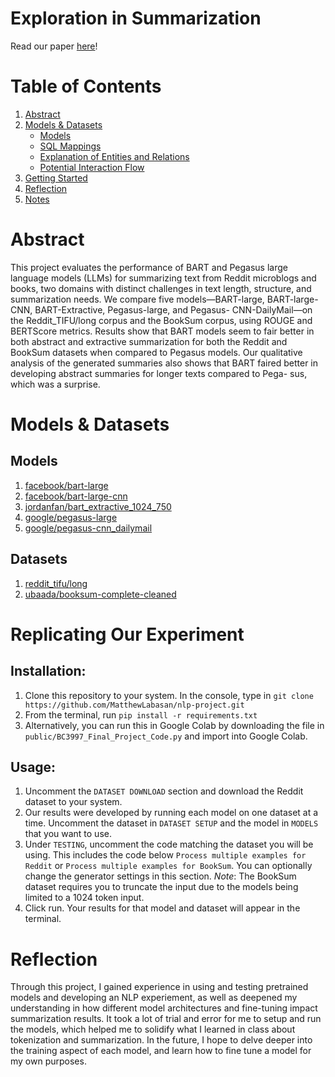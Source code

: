 # Exploration in Summarization

Read our paper [here](./public/BC3997_Final_Report__Lam_Labasan.pdf)!

# Table of Contents
1. [Abstract](#abstract)
2. [Models & Datasets](#models-&-datasets)
    - [Models](#models)
    - [SQL Mappings](#sql-mappings)
    - [Explanation of Entities and Relations](#explanation-of-entities-and-relations)
    - [Potential Interaction Flow](#potential-interaction-flow)
3. [Getting Started](#getting-started)
4. [Reflection](#reflection)
5. [Notes](#notes)

# Abstract
This project evaluates the performance of BART and Pegasus large language models (LLMs) for summarizing text from Reddit microblogs and books, two domains with distinct challenges in text length, structure, and summarization needs. We compare five models—BART-large, BART-large-CNN, BART-Extractive, Pegasus-large, and Pegasus- CNN-DailyMail—on the Reddit_TIFU/long corpus and the BookSum corpus, using ROUGE and BERTScore metrics. Results show that BART models seem to fair better in both abstract and extractive summarization for both the Reddit and BookSum datasets when compared to Pegasus models. Our qualitative analysis of the generated summaries also shows that BART faired better in developing abstract summaries for longer texts compared to Pega- sus, which was a surprise.

# Models & Datasets
## Models
1. [facebook/bart-large](https://huggingface.co/facebook/bart-large)
2. [facebook/bart-large-cnn](https://huggingface.co/facebook/bart-large-cnn)
3. [jordanfan/bart_extractive_1024_750](https://huggingface.co/jordanfan/bart_extractive_1024_750)
4. [google/pegasus-large](https://huggingface.co/google/pegasus-large)
5. [google/pegasus-cnn_dailymail](https://huggingface.co/google/pegasus-cnn_dailymail)

## Datasets
1. [reddit_tifu/long](https://www.tensorflow.org/datasets/catalog/reddit_tifu)
2. [ubaada/booksum-complete-cleaned](https://huggingface.co/datasets/ubaada/booksum-complete-cleaned)

# Replicating Our Experiment
## Installation: 
1. Clone this repository to your system. In the console, type in `git clone https://github.com/MatthewLabasan/nlp-project.git`
2. From the terminal, run `pip install -r requirements.txt`
3. Alternatively, you can run this in Google Colab by downloading the file in `public/BC3997_Final_Project_Code.py` and import into Google Colab.

## Usage:
1. Uncomment the `DATASET DOWNLOAD` section and download the Reddit dataset to your system.
2. Our results were developed by running each model on one dataset at a time. Uncomment the dataset in `DATASET SETUP` and the model in `MODELS` that you want to use.
3. Under `TESTING`, uncomment the code matching the dataset you will be using. This includes the code below `Process multiple examples for Reddit` or `Process multiple examples for BookSum`. You can optionally change the generator settings in this section. _Note_: The BookSum dataset requires you to truncate the input due to the models being limited to a 1024 token input.
4. Click run. Your results for that model and dataset will appear in the terminal.

# Reflection
Through this project, I gained experience in using and testing pretrained models and developing an NLP experiement, as well as deepened my understanding in how different model architectures and fine-tuning impact summarization results. It took a lot of trial and error for me to setup and run the models, which helped me to solidify what I learned in class about tokenization and summarization. In the future, I hope to delve deeper into the training aspect of each model, and learn how to fine tune a model for my own purposes.